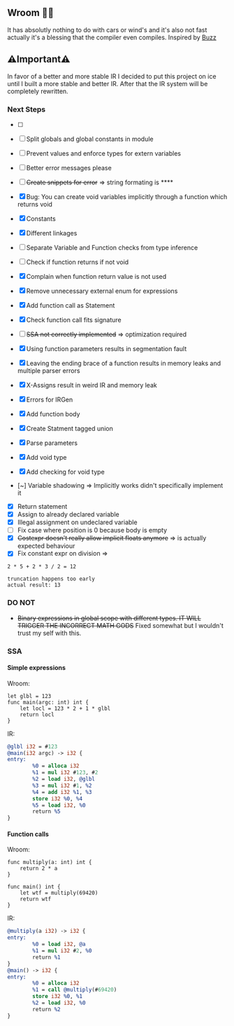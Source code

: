 ## Wroom 🚗💨

It has absolutly nothing to do with cars or wind's and it's also not fast actually it's a blessing that the compiler even compiles.
Inspired by [Buzz](https://github.com/buzz-language/buzz)

## ⚠️Important⚠️

In favor of a better and more stable IR I decided to put this project on ice until I built a more stable and better IR. After that the IR system will be completely rewritten.

### Next Steps

- [ ] 

- [ ] Split globals and global constants in module
- [ ] Prevent values and enforce types for extern variables
- [ ] Better error messages please
- [ ] ~~Create snippets for error~~ => string formating is \*\*\*\*
- [x] Bug: You can create void variables implicitly through a function which returns void
- [x] Constants
- [x] Different linkages
- [ ] Separate Variable and Function checks from type inference
- [ ] Check if function returns if not void
- [x] Complain when function return value is not used
- [x] Remove unnecessary external enum for expressions
- [x] Add function call as Statement
- [x] Check function call fits signature
- [ ] ~~SSA not correctly implemented~~ => optimization required
- [x] Using function parameters results in segmentation fault
- [x] Leaving the ending brace of a function results in memory leaks and multiple parser errors
- [x] X-Assigns result in weird IR and memory leak
- [x] Errors for IRGen
- [x] Add function body
- [x] Create Statment tagged union
- [x] Parse parameters
- [x] Add void type
- [x] Add checking for void type
- [~] Variable shadowing => Implicitly works didn't specifically implement it
- [x] Return statement
- [x] Assign to already declared variable
- [x] Illegal assignment on undeclared variable
- [ ] Fix case where position is 0 because body is empty
- [x] ~~Costexpr doesn't really allow implicit floats anymore~~ => is actually expected behaviour
- [x] Fix constant expr on division =>

```
2 * 5 + 2 * 3 / 2 = 12

truncation happens too early
actual result: 13
```

### DO NOT

- ~~Binary expressions in global scope with different types. IT WILL TRIGGER THE INCORRECT MATH GODS~~ Fixed somewhat but I wouldn't trust my self with this.

### SSA

#### Simple expressions

Wroom:

```
let glbl = 123
func main(argc: int) int {
    let locl = 123 * 2 + 1 * glbl
    return locl
}
```

IR:

```llvm
@glbl i32 = #123
@main(i32 argc) -> i32 {
entry:
        %0 = alloca i32
        %1 = mul i32 #123, #2
        %2 = load i32, @glbl
        %3 = mul i32 #1, %2
        %4 = add i32 %1, %3
        store i32 %0, %4
        %5 = load i32, %0
        return %5
}
```

#### Function calls

Wroom:

```
func multiply(a: int) int {
    return 2 * a
}

func main() int {
    let wtf = multiply(69420)
    return wtf
}
```

IR:

```llvm
@multiply(a i32) -> i32 {
entry:
        %0 = load i32, @a
        %1 = mul i32 #2, %0
        return %1
}
@main() -> i32 {
entry:
        %0 = alloca i32
        %1 = call @multiply(#69420)
        store i32 %0, %1
        %2 = load i32, %0
        return %2
}
```

